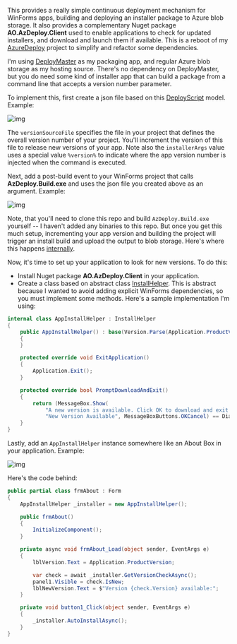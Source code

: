 This provides a really simple continuous deployment mechanism for WinForms apps, building and deploying an installer package to Azure blob storage. It also provides a complementary Nuget package **AO.AzDeploy.Client** used to enable applications to check for updated installers, and download and launch them if available. This is a reboot of my [AzureDeploy](https://github.com/adamosoftware/AzureDeploy) project to simplify and refactor some dependencies.

I'm using [DeployMaster](https://www.deploymaster.com/index.html) as my packaging app, and regular Azure blob storage as my hosting source. There's no dependency on DeployMaster, but you do need some kind of installer app that can build a package from a command line that accepts a version number parameter.

To implement this, first create a json file based on this [DeployScript](https://github.com/adamosoftware/AzDeploy/blob/master/AzDeploy.Build/Models/DeployScript.cs) model. Example:

![img](https://adamosoftware.blob.core.windows.net:443/images/AzDeployScript.png)

The `versionSourceFile` specifies the file in your project that defines the overall version number of your project. You'll increment the version of this file to release new versions of your app. Note also the `installerArgs` value uses a special value `%version%` to indicate where the app version number is injected when the command is executed.

Next, add a post-build event to your WinForms project that calls **AzDeploy.Build.exe** and uses the json file you created above as an argument. Example:

![img](https://adamosoftware.blob.core.windows.net:443/images/AzDeployPostBuild.png)

Note, that you'll need to clone this repo and build `AzDeploy.Build.exe` yourself -- I haven't added any binaries to this repo. But once you get this much setup, incrementing your app version and building the project will trigger an install build and upload the output to blob storage. Here's where this happens [internally](https://github.com/adamosoftware/AzDeploy/blob/master/AzDeploy.Build/Program.cs#L14).

Now, it's time to set up your application to look for new versions. To do this:

- Install Nuget package **AO.AzDeploy.Client** in your application.
- Create a class based on abstract class [InstallHelper](https://github.com/adamosoftware/AzDeploy/blob/master/AzDeploy.Client/InstallHelper.cs). This is abstract because I wanted to avoid adding explicit WinForms dependencies, so you must implement some methods. Here's a sample implementation I'm using:

```csharp
internal class AppInstallHelper : InstallHelper
{
	public AppInstallHelper() : base(Version.Parse(Application.ProductVersion), "your account", "your container", "ModelSyncSetup.exe")
	{
	}

	protected override void ExitApplication()
	{
		Application.Exit();
	}

	protected override bool PromptDownloadAndExit()
	{
		return (MessageBox.Show(
			"A new version is available. Click OK to download and exit the application now.", 
			"New Version Available", MessageBoxButtons.OKCancel) == DialogResult.OK);
	}
}
```
Lastly, add an `AppInstallHelper` instance somewhere like an About Box in your application. Example:

![img](https://adamosoftware.blob.core.windows.net:443/images/AzDeployAboutBox.png)

Here's the code behind:

```csharp
public partial class frmAbout : Form
{
	AppInstallHelper _installer = new AppInstallHelper();

	public frmAbout()
	{
		InitializeComponent();
	}

	private async void frmAbout_Load(object sender, EventArgs e)
	{
		lblVersion.Text = Application.ProductVersion;

		var check = await _installer.GetVersionCheckAsync();
		panel1.Visible = check.IsNew;
		lblNewVersion.Text = $"Version {check.Version} available:";
	}

	private void button1_Click(object sender, EventArgs e)
	{
		_installer.AutoInstallAsync();
	}
}
```
